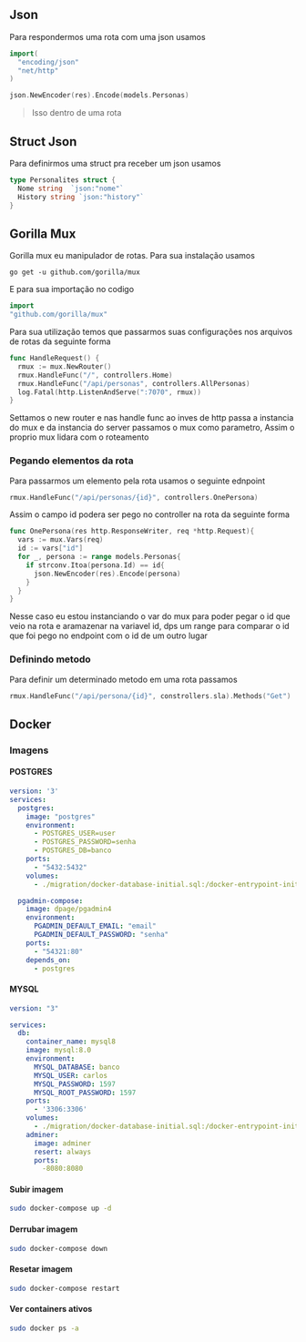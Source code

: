## Json
Para respondermos uma rota com uma json usamos 
~~~go
import(
  "encoding/json"
  "net/http"
)

json.NewEncoder(res).Encode(models.Personas)
~~~
>Isso dentro de uma rota

## Struct Json
Para definirmos uma struct pra receber um json usamos
~~~go
type Personalites struct {
  Nome string  `json:"nome"`
  History string `json:"history"`
}
~~~
## Gorilla Mux
Gorilla mux eu manipulador de rotas. Para sua instalação usamos 
~~~
go get -u github.com/gorilla/mux
~~~
E para sua importação no codigo
~~~go
import 
"github.com/gorilla/mux"
~~~
Para sua utilização temos que passarmos suas configurações nos arquivos de rotas da seguinte forma
~~~go
func HandleRequest() {
  rmux := mux.NewRouter()
  rmux.HandleFunc("/", controllers.Home)
  rmux.HandleFunc("/api/personas", controllers.AllPersonas)
  log.Fatal(http.ListenAndServe(":7070", rmux))
}
~~~
Settamos o new router e nas handle func ao inves de http passa a instancia do mux e da instancia do server passamos o mux como parametro, Assim o proprio mux lidara com o roteamento

### Pegando elementos da rota
Para passarmos um elemento pela rota usamos o seguinte ednpoint
~~~go
rmux.HandleFunc("/api/personas/{id}", controllers.OnePersona)
~~~
Assim o campo id podera ser pego no controller na rota da seguinte forma
~~~go
func OnePersona(res http.ResponseWriter, req *http.Request){
  vars := mux.Vars(req)
  id := vars["id"]
  for _, persona := range models.Personas{
    if strconv.Itoa(persona.Id) == id{
      json.NewEncoder(res).Encode(persona)
    }
  }
}
~~~
Nesse caso eu estou instanciando o var do mux para poder pegar o id que veio na rota e aramazenar na variavel id, dps um range para comparar o id que foi pego no endpoint com o id de um outro lugar

### Definindo metodo 
Para definir um determinado metodo em uma rota passamos
~~~go
rmux.HandleFunc("/api/persona/{id}", constrollers.sla).Methods("Get")
~~~
## Docker
### Imagens
#### POSTGRES
~~~yml
version: '3'
services:
  postgres:
    image: "postgres"
    environment:
      - POSTGRES_USER=user
      - POSTGRES_PASSWORD=senha
      - POSTGRES_DB=banco
    ports:
      - "5432:5432"
    volumes:
      - ./migration/docker-database-initial.sql:/docker-entrypoint-initdb.d/docker-database-initial.sql

  pgadmin-compose:
    image: dpage/pgadmin4
    environment:
      PGADMIN_DEFAULT_EMAIL: "email"
      PGADMIN_DEFAULT_PASSWORD: "senha"
    ports:
      - "54321:80"
    depends_on:
      - postgres
~~~
#### MYSQL
~~~yml
version: "3"

services:
  db:
    container_name: mysql8
    image: mysql:8.0
    environment:
      MYSQL_DATABASE: banco
      MYSQL_USER: carlos
      MYSQL_PASSWORD: 1597
      MYSQL_ROOT_PASSWORD: 1597
    ports:
      - '3306:3306'
    volumes:
      - ./migration/docker-database-initial.sql:/docker-entrypoint-initdb.d/docker-database-initial.sql
    adminer:
      image: adminer
      resert: always
      ports:
        -8080:8080
~~~
#### Subir imagem
~~~sh
sudo docker-compose up -d
~~~

#### Derrubar imagem
~~~sh
sudo docker-compose down
~~~

#### Resetar imagem
~~~sh
sudo docker-compose restart
~~~

#### Ver containers ativos
~~~sh
sudo docker ps -a
~~~
